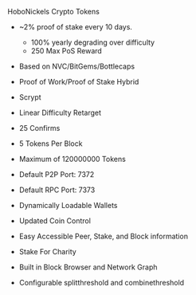 HoboNickels Crypto Tokens

* ~2% proof of stake every 10 days.
  * 100% yearly degrading over difficulty
  * 250 Max PoS Reward
  
* Based on NVC/BitGems/Bottlecaps
* Proof of Work/Proof of Stake Hybrid
* Scrypt
* Linear Difficulty Retarget
* 25 Confirms
* 5 Tokens Per Block
* Maximum of 120000000 Tokens
* Default P2P Port: 7372
* Default RPC Port: 7373
* Dynamically Loadable Wallets 
* Updated Coin Control
* Easy Accessible Peer, Stake, and Block information
* Stake For Charity
* Built in Block Browser and Network Graph
* Configurable splitthreshold and combinethreshold
